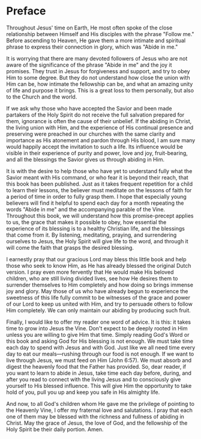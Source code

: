 # Preface

Throughout Jesus' time on Earth, He most often spoke of the close relationship between Himself and His disciples with the phrase "Follow me." Before ascending to Heaven, He gave them a more intimate and spiritual phrase to express their connection in glory, which was "Abide in me."

It is worrying that there are many devoted followers of Jesus who are not aware of the significance of the phrase "Abide in me" and the joy it promises. They trust in Jesus for forgiveness and support, and try to obey Him to some degree. But they do not understand how close the union with Him can be, how intimate the fellowship can be, and what an amazing unity of life and purpose it brings. This is a great loss to them personally, but also to the Church and the world.

If we ask why those who have accepted the Savior and been made partakers of the Holy Spirit do not receive the full salvation prepared for them, ignorance is often the cause of their unbelief. If the abiding in Christ, the living union with Him, and the experience of His continual presence and preserving were preached in our churches with the same clarity and importance as His atonement and pardon through His blood, I am sure many would happily accept the invitation to such a life. Its influence would be visible in their experience of purity and power, love and joy, fruit-bearing, and all the blessings the Savior gives us through abiding in Him.

It is with the desire to help those who have yet to understand fully what the Savior meant with His command, or who fear it is beyond their reach, that this book has been published. Just as it takes frequent repetition for a child to learn their lessons, the believer must meditate on the lessons of faith for a period of time in order to fully grasp them. I hope that especially young believers will find it helpful to spend each day for a month repeating the words "Abide in me" and the accompanying parable of the Vine. Throughout this book, we will understand how this promise-precept applies to us, the grace that makes it possible to obey, how essential the experience of its blessing is to a healthy Christian life, and the blessings that come from it. By listening, meditating, praying, and surrendering ourselves to Jesus, the Holy Spirit will give life to the word, and through it will come the faith that grasps the desired blessing.

I earnestly pray that our gracious Lord may bless this little book and help those who seek to know Him, as He has already blessed the original Dutch version. I pray even more fervently that He would make His beloved children, who are still living divided lives, see how He desires them to surrender themselves to Him completely and how doing so brings immense joy and glory. May those of us who have already begun to experience the sweetness of this life fully commit to be witnesses of the grace and power of our Lord to keep us united with Him, and try to persuade others to follow Him completely. We can only maintain our abiding by producing such fruit.

Finally, I would like to offer my reader one word of advice. It is this: it takes time to grow into Jesus the Vine. Don't expect to be deeply rooted in Him unless you are willing to give Him that time. Simply reading God's Word or this book and asking God for His blessing is not enough. We must take time each day to spend with Jesus and with God. Just like we all need time every day to eat our meals—rushing through our food is not enough. If we want to live through Jesus, we must feed on Him (John 6:57). We must absorb and digest the heavenly food that the Father has provided. So, dear reader, if you want to learn to abide in Jesus, take time each day before, during, and after you read to connect with the living Jesus and to consciously give yourself to His blessed influence. This will give Him the opportunity to take hold of you, pull you up and keep you safe in His almighty life.

And now, to all God's children whom He gave me the privilege of pointing to the Heavenly Vine, I offer my fraternal love and salutations. I pray that each one of them may be blessed with the richness and fullness of abiding in Christ. May the grace of Jesus, the love of God, and the fellowship of the Holy Spirit be their daily portion. Amen.

